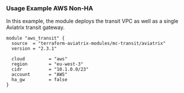 ### Usage Example AWS Non-HA

In this example, the module deploys the transit VPC as well as a single Aviatrix transit gateway.

```hcl
module "aws_transit" {
  source  = "terraform-aviatrix-modules/mc-transit/aviatrix"
  version = "2.3.1"

  cloud         = "aws"
  region        = "eu-west-3"
  cidr          = "10.1.0.0/23"
  account       = "AWS"
  ha_gw         = false
}
```